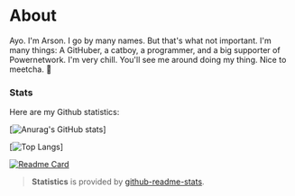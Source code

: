 <!--
**arsondog/arsondog** is a ✨ _special_ ✨ repository because its `README.md` (this file) appears on your GitHub profile.

Here are some ideas to get you started:

- 🔭 I’m currently working on ...
- 🌱 I’m currently learning ...
- 👯 I’m looking to collaborate on ...
- 🤔 I’m looking for help with ...
- 💬 Ask me about ...
- 📫 How to reach me: ...
- 😄 Pronouns: ...
- ⚡ Fun fact: ...
-->
# About
Ayo. I'm Arson. 
I go by many names. But that's what not important.
I'm many things: A GitHuber, a catboy, a programmer, and a big supporter of Powernetwork. 
I'm very chill. You'll see me around doing my thing. Nice to meetcha. 🙂


### Stats
Here are my Github statistics:


[![Anurag's GitHub stats](https://github-readme-stats.vercel.app/api?username=arsondog&show_icons=true&theme=radical)]

[![Top Langs](https://github-readme-stats.vercel.app/api/top-langs/?username=arsondog&layout=compact&theme=radical)]

[![Readme Card](https://github-readme-stats.vercel.app/api/pin/?username=arsondog&repo=Ayo&theme=radical)](https://github.com/Arson-Studios/Ayo)



> **Statistics** is provided by [github-readme-stats](https://github.com/anuraghazra/github-readme-stats).
